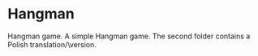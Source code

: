 # Hangman
Hangman game.
A simple Hangman game. The second folder contains a Polish translation/\version.
